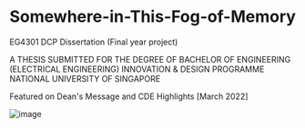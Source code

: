 # Somewhere-in-This-Fog-of-Memory

EG4301 DCP Dissertation (Final year project)

A THESIS SUBMITTED FOR THE DEGREE OF BACHELOR OF ENGINEERING (ELECTRICAL ENGINEERING) INNOVATION &amp; DESIGN PROGRAMME NATIONAL UNIVERSITY OF SINGAPORE

Featured on Dean's Message and CDE Highlights [March 2022]

![image](https://user-images.githubusercontent.com/71874189/161190554-7636ebcf-49de-432e-beba-95020568d2ce.png)

